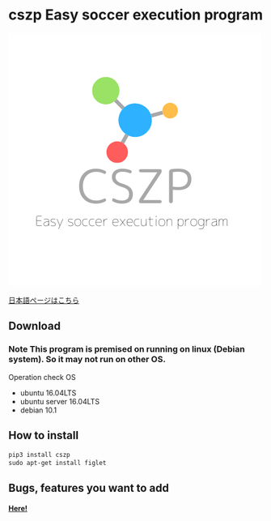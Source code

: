# cszp Easy soccer execution program
![Logo](https://raw.githubusercontent.com/kumitatepazuru/cszp/master/logo.png)

[日本語ページはこちら](https://github.com/kumitatepazuru/cszp/blob/master/README_jp.md)


## Download
### Note This program is premised on running on linux (Debian system). So it may not run on other OS.
Operation check OS
- ubuntu 16.04LTS
- ubuntu server 16.04LTS
- debian 10.1

## How to install

```
pip3 install cszp
sudo apt-get install figlet
```

## Bugs, features you want to add
#### [Here!](https://github.com/kumitatepazuru/cszp/issues)
